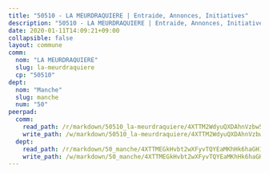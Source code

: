 ```yaml
---
title: "50510 - LA MEURDRAQUIERE | Entraide, Annonces, Initiatives"
description: "50510 - LA MEURDRAQUIERE | Entraide, Annonces, Initiatives"
date: 2020-01-11T14:09:21+09:00
collapsible: false
layout: commune
comm:
  nom: "LA MEURDRAQUIERE"
  slug: la-meurdraquiere
  cp: "50510"
dept:
  nom: "Manche"
  slug: manche
  num: "50"
peerpad:
  comm:
    read_path: /r/markdown/50510_la-meurdraquiere/4XTTM2WdyuQXDAhnVzbw596YzaWcW9oHwwniddhnD9gmst6oJ
    write_path: /w/markdown/50510_la-meurdraquiere/4XTTM2WdyuQXDAhnVzbw596YzaWcW9oHwwniddhnD9gmst6oJ-K3TgUna46cY2SVJdGzC72XZgAPdjGev8D1SrKyBuV6RgjghtP7ZLEZHep9KQx1mHE3H5iuFAeWXisRLchzwBVgywg6Ap3V7HWGAxts6SNXy8bhrLFquSVy7Zs1TjkDtaRXhVCGoA
  dept:
    read_path: /r/markdown/50_manche/4XTTMEGkHvbt2wXFyvTQYEaMKhHk6haGH1SzsRNevKgBDTuXr
    write_path: /w/markdown/50_manche/4XTTMEGkHvbt2wXFyvTQYEaMKhHk6haGH1SzsRNevKgBDTuXr-K3TgUSx1rwmRRLqHcTLLdo4dVfTRKvf94KKagmUFPevWSp2f9nuc6fJF25TtLArzK8teuQ5TvuAMqW38N2MYgT18hBoXtjmKX9WuSn2vkujmSJPp3gF4gsuMmfEM8Th4Ap94heFE
---
```


